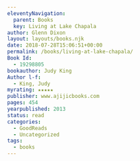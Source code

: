 ```yaml
---
eleventyNavigation:
  parent: Books
  key: Living at Lake Chapala
author: Glenn Dixon
layout: layouts/books.njk
date: 2018-07-28T15:06:51+00:00
permalink: /books/living-at-lake-chapala/
Book Id:
  - 19298805
bookauthor: Judy King
Author l-f:
  - King, Judy
myrating: ★★★★★
publisher: www.ajijicbooks.com
pages: 454
yearpublished: 2013
status: read
categories:
  - GoodReads
  - Uncategorized
tags:
  - books
---
```

